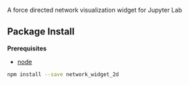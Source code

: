 A force directed network visualization widget for Jupyter Lab

## Package Install

**Prerequisites**

- [node](http://nodejs.org/)

```bash
npm install --save network_widget_2d
```
